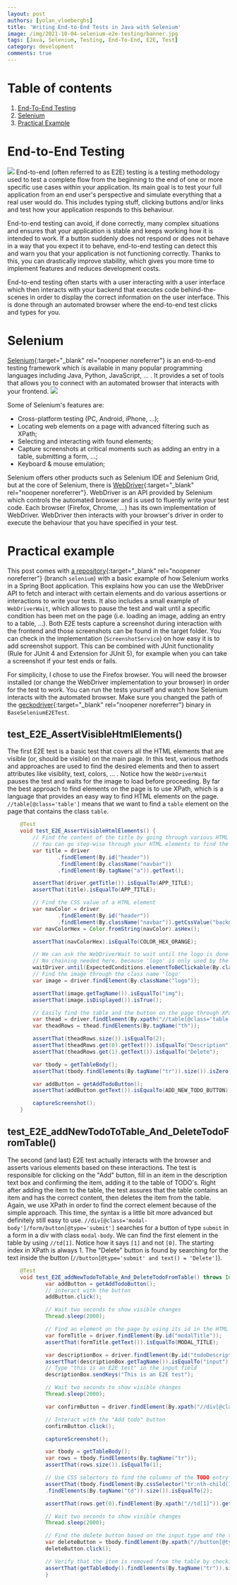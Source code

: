 ```yaml
---
layout: post
authors: [yolan_vloeberghs]
title: 'Writing End-to-End Tests in Java with Selenium'
image: /img/2021-10-04-selenium-e2e-testing/banner.jpg
tags: [Java, Selenium, Testing, End-To-End, E2E, Test]
category: development
comments: true
---
```

# Table of contents
1. [End-To-End Testing](#end-to-end-testing)
2. [Selenium](#selenium)
3. [Practical Example](#practical-example)

# End-to-End Testing
<img src = "/img/2021-10-04-selenium-e2e-testing/end-to-end.png" class = "image right medium">
End-to-end (often referred to as E2E) testing is a testing methodology used to test a complete flow from the beginning to the end of one or more specific use cases within your application.
Its main goal is to test your full application from an end user's perspective and simulate everything that a real user would do.
This includes typing stuff, clicking buttons and/or links and test how your application responds to this behaviour. 

End-to-end testing can avoid, if done correctly, many complex situations and ensures that your application is stable and keeps working how it is intended to work.
If a button suddenly does not respond or does not behave in a way that you expect it to behave, end-to-end testing can detect this and warn you that your application is not functioning correctly.
Thanks to this, you can drastically improve stability, which gives you more time to implement features and reduces development costs.

End-to-end testing often starts with a user interacting with a user interface which then interacts with your backend that executes code behind-the-scenes in order to display the correct information on the user interface.
This is done through an automated browser where the end-to-end test clicks and types for you.
# Selenium
[Selenium](https://www.selenium.dev/documentation/en/){:target="_blank" rel="noopener noreferrer"} is an end-to-end testing framework which is available in many popular programming languages including Java, Python, JavaScript, ... .
It provides a set of tools that allows you to connect with an automated browser that interacts with your frontend.
<img src = "/img/2021-10-04-selenium-e2e-testing/selenium-logo.png" class = "image right medium">

Some of Selenium's features are:
- Cross-platform testing (PC, Android, iPhone, ...);
- Locating web elements on a page with advanced filtering such as XPath;
- Selecting and interacting with found elements;
- Capture screenshots at critical moments such as adding an entry in a table, submitting a form, ...;
- Keyboard & mouse emulation;

Selenium offers other products such as Selenium IDE and Selenium Grid, but at the core of Selenium, there is [WebDriver](https://www.selenium.dev/documentation/webdriver/){:target="_blank" rel="noopener noreferrer"}.
WebDriver is an API provided by Selenium which controls the automated browser and is used to fluently write your test code. 
Each browser (Firefox, Chrome, ...) has its own implementation of WebDriver. WebDriver then interacts with your browser's driver in order to execute the behaviour that you have specified in your test.

# Practical example
This post comes with [a repository](https://github.com/yolanv/spring-boot-todo-demo/tree/selenium){:target="_blank" rel="noopener noreferrer"} (branch `selenium`) with a basic example of how Selenium works in a Spring Boot application.
This explains how you can use the WebDriver API to fetch and interact with certain elements and do various assertions or interactions to write your tests.
It also includes a small example of `WebDriverWait`, which allows to pause the test and wait until a specific condition has been met on the page (i.e. loading an image, adding an entry to a table, ...).
Both E2E tests capture a screenshot during interaction with the frontend and those screenshots can be found in the target folder. You can check in the implementation (`ScreenshotService`) on how easy it is to add screenshot support.
This can be combined with JUnit functionality (Rule for JUnit 4 and Extension for JUnit 5), for example when you can take a screenshot if your test ends or fails.

For simplicity, I chose to use the Firefox browser. You will need the browser installed (or change the WebDriver implementation to your browser) in order for the test to work.
You can run the tests yourself and watch how Selenium interacts with the automated browser. Make sure you changed the path of the [geckodriver](https://github.com/mozilla/geckodriver/releases){:target="_blank" rel="noopener noreferrer"} binary in `BaseSeleniumE2ETest`.

## test_E2E_AssertVisibleHtmlElements()
The first E2E test is a basic test that covers all the HTML elements that are visible (or, should be visible) on the main page.
In this test, various methods and approaches are used to find the desired elements and then to assert attributes like visiblity, text, colors, ... .
Notice how the `WebDriverWait` pauses the test and waits for the image to load before proceeding.
By far the best approach to find elements on the page is to use XPath, which is a language that provides an easy way to find HTML elements on the page.
`//table[@class='table']` means that we want to find a `table` element on the page that contains the class `table`.

```java
    @Test
    void test_E2E_AssertVisibleHtmlElements() {
        // Find the content of the title by going through various HTML attributes on the page
        // You can go step-wise through your HTML elements to find the right one by chaining findElement()
        var title = driver
                .findElement(By.id("header"))
                .findElement(By.className("navbar"))
                .findElement(By.tagName("a")).getText();

        assertThat(driver.getTitle()).isEqualTo(APP_TITLE);
        assertThat(title).isEqualTo(APP_TITLE);

        // Find the CSS value of a HTML element
        var navColor = driver
                .findElement(By.id("header"))
                .findElement(By.className("navbar")).getCssValue("background-color");
        var navColorHex = Color.fromString(navColor).asHex();

        assertThat(navColorHex).isEqualTo(COLOR_HEX_ORANGE);

        // We can ask the WebDriverWait to wait until the logo is done loading so we can proceed with the test
        // No chaining needed here, because 'logo' is only used by the img tag
        waitDriver.until(ExpectedConditions.elementToBeClickable(By.className("logo")));
        // Find the image through the class name 'logo'
        var image = driver.findElement(By.className("logo"));

        assertThat(image.getTagName()).isEqualTo("img");
        assertThat(image.isDisplayed()).isTrue();

        // Easily find the table and the button on the page through XPath
        var thead = driver.findElement(By.xpath("//table[@class='table']/thead"));
        var theadRows = thead.findElements(By.tagName("th"));

        assertThat(theadRows.size()).isEqualTo(2);
        assertThat(theadRows.get(0).getText()).isEqualTo("Description");
        assertThat(theadRows.get(1).getText()).isEqualTo("Delete");

        var tbody = getTableBody();
        assertThat(tbody.findElements(By.tagName("tr")).size()).isZero();

        var addButton = getAddTodoButton();
        assertThat(addButton.getText()).isEqualTo(ADD_NEW_TODO_BUTTON);

        captureScreenshot();
    }
``` 

## test_E2E_addNewTodoToTable_And_DeleteTodoFromTable()
The second (and last) E2E test actually interacts with the browser and asserts various elements based on these interactions.
The test is responsible for clicking on the "Add" button, fill in an item in the description text box and confirming the item, adding it to the table of TODO's.
Right after adding the item to the table, the test assures that the table contains an item and has the correct content, then deletes the item from the table.
Again, we use XPath in order to find the correct element because of the simple approach.
This time, the syntax is a little bit more advanced but definitely still easy to  use.
`//div[@class='modal-body']/form/button[@type='submit']` searches for a button of type `submit` in a form in a div with class `modal-body`.
We can find the first element in the table by using `//td[1]`. Notice how it says `[1]` and not `[0]`. The starting index in XPath is always 1.
The "Delete" button is found by searching for the text inside the button (`//button[@type='submit' and text() = 'Delete']`).

```java
    @Test
    void test_E2E_addNewTodoToTable_And_DeleteTodoFromTable() throws InterruptedException {
            var addButton = getAddTodoButton();
            // interact with the button
            addButton.click();

            // Wait two seconds to show visible changes
            Thread.sleep(2000);

            // Find an element on the page by using its id in the HTML element
            var formTitle = driver.findElement(By.id("modalTitle"));
            assertThat(formTitle.getText()).isEqualTo(MODAL_TITLE);

            var descriptionBox = driver.findElement(By.id("todoDescription"));
            assertThat(descriptionBox.getTagName()).isEqualTo("input");
            // Type "this is an E2E test" in the input field
            descriptionBox.sendKeys("This is an E2E test");

            // Wait two seconds to show visible changes
            Thread.sleep(2000);

            var confirmButton = driver.findElement(By.xpath("//div[@class='modal-body']/form/button[@type='submit']"));

            // Interact with the "Add todo" button
            confirmButton.click();

            captureScreenshot();

            var tbody = getTableBody();
            var rows = tbody.findElements(By.tagName("tr"));
            assertThat(rows.size()).isEqualTo(1);

            // Use CSS selectors to find the columns of the TODO entry on the page
            assertThat(tbody.findElement(By.cssSelector("tr:nth-child(1)"))
            .findElements(By.tagName("td")).size()).isEqualTo(2);

            assertThat(rows.get(0).findElement(By.xpath("//td[1]")).getText()).isEqualTo("This is an E2E test");

            // Wait two seconds to show visible changes
            Thread.sleep(2000);

            // Find the delete button based on the input type and the text in the button
            var deleteButton = tbody.findElement(By.xpath("//button[@type='submit' and text() = 'Delete']"));
            deleteButton.click();

            // Verify that the item is removed from the table by checking if there are no <tr> elements
            assertThat(getTableBody().findElements(By.tagName("tr")).size()).isEqualTo(0);
            }

```
